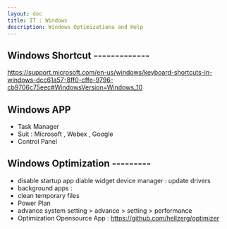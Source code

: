 ```yaml
---
layout: doc
title: IT : Windows
description: Windows Optimizationa and Help 
---
```


## Windows Shortcut -------------

https://support.microsoft.com/en-us/windows/keyboard-shortcuts-in-windows-dcc61a57-8ff0-cffe-9796-cb9706c75eec#WindowsVersion=Windows_10
 
## Windows APP
- Task Manager
- Suit : Microsoft , Webex , Google 
- Control Panel

## Windows Optimization ---------

+ disable startup app
diable widget 
device manager : update drivers
+ background apps : 
+ clean temporary files
+ Power Plan
+ advance system setting > advance > setting > performance
+ Optimization Opensource App : https://github.com/hellzerg/optimizer 

